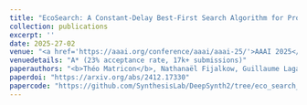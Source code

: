 ```yaml
---
title: "EcoSearch: A Constant-Delay Best-First Search Algorithm for Program Synthesis"
collection: publications
excerpt: ''
date: 2025-27-02
venue: "<a href='https://aaai.org/conference/aaai/aaai-25/'>AAAI 2025</a>"
venuedetails: "A* (23% acceptance rate, 17k+ submissions)"
paperauthors: "<b>Théo Matricon</b>, Nathanaël Fijalkow, Guillaume Lagarde"
paperdoi: "https://arxiv.org/abs/2412.17330"
papercode: "https://github.com/SynthesisLab/DeepSynth2/tree/eco_search_aaai"
---
```


